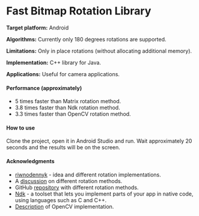 # Fast Bitmap Rotation Library

**Target platform:** Android

**Algorithms:** Currently only 180 degrees rotations are supported.

**Limitations:** Only in place rotations (without allocating additional memory).

**Implementation:** C++ library for Java.

**Applications:** Useful for camera applications.


#### Performance (approximately)
* 5 times faster than Matrix rotation method.
* 3.8 times faster than Ndk rotation method.
* 3.3 times faster than OpenCV rotation method.

#### How to use
Clone the project, open it in Android Studio and run.
Wait approximately 20 seconds and the results will be on the screen.

#### Acknowledgments
* [riwnodennyk](https://stackoverflow.com/users/986216/riwnodennyk "riwnodennyk") - idea and different rotation implementations.
* A [discussion](https://stackoverflow.com/a/29734593/1707617) on different rotation methods.
* GitHub [repository](https://github.com/riwnodennyk/ImageRotation) with different rotation methods.
* [Ndk](https://developer.android.com/ndk) - a toolset that lets you implement parts of your app in native code, using languages such as C and C++.
* [Description](https://stackoverflow.com/questions/72251642/super-fast-bitmap-180-degrees-rotation-using-opencv-on-android) of OpenCV implementation.
